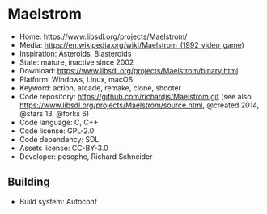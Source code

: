 # Maelstrom

- Home: https://www.libsdl.org/projects/Maelstrom/
- Media: https://en.wikipedia.org/wiki/Maelstrom_(1992_video_game)
- Inspiration: Asteroids, Blasteroids
- State: mature, inactive since 2002
- Download: https://www.libsdl.org/projects/Maelstrom/binary.html
- Platform: Windows, Linux, macOS
- Keyword: action, arcade, remake, clone, shooter
- Code repository: https://github.com/richardjs/Maelstrom.git (see also https://www.libsdl.org/projects/Maelstrom/source.html, @created 2014, @stars 13, @forks 6)
- Code language: C, C++
- Code license: GPL-2.0
- Code dependency: SDL
- Assets license: CC-BY-3.0
- Developer: posophe, Richard Schneider

## Building

- Build system: Autoconf
